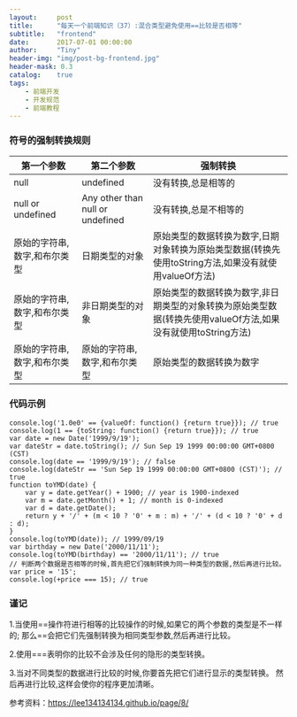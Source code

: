 ```yaml
---
layout:     post
title:      "每天一个前端知识（37）:混合类型避免使用==比较是否相等"
subtitle:   "frontend"
date:       2017-07-01 00:00:00
author:     "Tiny"
header-img: "img/post-bg-frontend.jpg"
header-mask: 0.3
catalog:    true
tags:
    - 前端开发
    - 开发规范
    - 前端教程
---
```


### 符号的强制转换规则

| 第一个参数 | 第二个参数 | 强制转换 |
| --- | --- | --- |
| null | undefined | 没有转换,总是相等的 |
| null or undefined | Any other than null or undefined | 没有转换,总是不相等的 |
| 原始的字符串,数字,和布尔类型 | 日期类型的对象 | 原始类型的数据转换为数字,日期对象转换为原始类型数据(转换先使用toString方法,如果没有就使用valueOf方法) |
| 原始的字符串,数字,和布尔类型 | 非日期类型的对象 | 原始类型的数据转换为数字,非日期类型的对象转换为原始类型数据(转换先使用valueOf方法,如果没有就使用toString方法) |
| 原始的字符串,数字,和布尔类型 | 原始的字符串,数字,和布尔类型 | 原始类型的数据转换为数字 |

### 代码示例

    console.log('1.0e0' == {valueOf: function() {return true}}); // true
    console.log(1 == {toString: function() {return true}}); // true
    var date = new Date('1999/9/19');
    var dateStr = date.toString(); // Sun Sep 19 1999 00:00:00 GMT+0800 (CST)
    console.log(date == '1999/9/19'); // false
    console.log(dateStr == 'Sun Sep 19 1999 00:00:00 GMT+0800 (CST)'); // true
    function toYMD(date) {
        var y = date.getYear() + 1900; // year is 1900-indexed
        var m = date.getMonth() + 1; // month is 0-indexed
        var d = date.getDate();
        return y + '/' + (m < 10 ? '0' + m : m) + '/' + (d < 10 ? '0' + d : d);
    }
    console.log(toYMD(date)); // 1999/09/19
    var birthday = new Date('2000/11/11');
    console.log(toYMD(birthday) == '2000/11/11'); // true
    // 判断两个数据是否相等的时候,首先把它们强制转换为同一种类型的数据,然后再进行比较。
    var price = '15';
    console.log(+price === 15); // true

### 谨记

1.当使用==操作符进行相等的比较操作的时候,如果它的两个参数的类型是不一样的; 那么==会把它们先强制转换为相同类型参数,然后再进行比较。

2.使用===表明你的比较不会涉及任何的隐形的类型转换。

3.当对不同类型的数据进行比较的时候,你要首先把它们进行显示的类型转换。 然后再进行比较,这样会使你的程序更加清晰。

参考资料：https://lee134134134.github.io/page/8/





